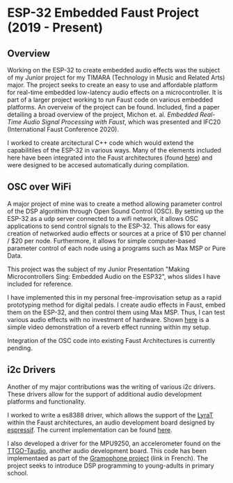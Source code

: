 # ESP-32 Embedded Faust Project (2019 - Present)

## Overview

Working on the ESP-32 to create embedded audio effects was the subject of my Junior project for my TIMARA (Technology in Music and Related Arts) major. 
The project seeks to create an easy to use and affordable platform for real-time embedded low-latency audio effects on a microcontroller. 
It is part of a larger project working to run Faust code on various embedded platforms. An overveiw of the project can be found. 
Included, find a paper detailing a broad overview of the project, Michon et. al. *Embedded Real-Time Audio Signal Processing with Faust*, which was presented and IFC20 (International Faust Conference 2020).

I worked to create arcitectural C++ code which would extend the capabilitiles of the ESP-32 in various ways.
Many of the elements included here have been integrated into the Faust architectures (found [here](https://github.com/grame-cncm/faust)) and were designed to be accesed automatically during compilation. 

## OSC over WiFi

A major project of mine was to create a method allowing parameter control of the DSP algorithim through Open Sound Control (OSC). 
By setting up the ESP-32 as a udp server connected to a wifi network, it allows OSC applications to send control signals to the ESP-32. 
This allows for easy creation of networked audio effects or sources at a price of $10 per channel / $20 per node. 
Furthermore, it allows for simple computer-based parameter control of each node using a programs such as Max MSP or Pure Data. 

This project was the subject of my Junior Presentation "Making Microcontrollers Sing: Embedded Audio on the ESP32", whos slides I have included for reference. 

I have implemented this in my personal free-improvisation setup as a rapid prototyping method for digital pedals. 
I create audio effects in Faust, embed them on the ESP-32, and then control them using Max MSP. Thus, I can test various audio effects with no investment of hardware. 
Shown [here](https://photos.app.goo.gl/VBJGEGQxdWUHnu1MA) is a simple video demonstration of a reverb effect running within my setup. 

Integration of the OSC code into existing Faust Architectures is currently pending. 

## i2c Drivers

Another of my major contributions was the writing of various i2c drivers. These drivers allow for the support of additional audio development platforms and functionality. 

I worked to write a es8388 driver, which allows the support of the [LyraT](https://www.mouser.com/ProductDetail/Espressif-Systems/ESP32-LyraT?qs=MLItCLRbWsxPzPCja546ZA%3D%3D) within the Faust architectures, an audio development board designed by [espressif](https://www.mouser.com/manufacturer/espressif/). 
The current implementation can be found [here](https://github.com/grame-cncm/faust/tree/master-dev/architecture/esp32/drivers).

I also developed a driver for the MPU9250, an accelerometer found on the [TTGO-Taudio](https://github.com/LilyGO/TTGO-TAudio), another audio development board.
This code has been implementaed as part of the [Gramophone project](https://www.amstramgrame.fr/) (link in French). The project seeks to introduce DSP programming to young-adults in primary school. 
